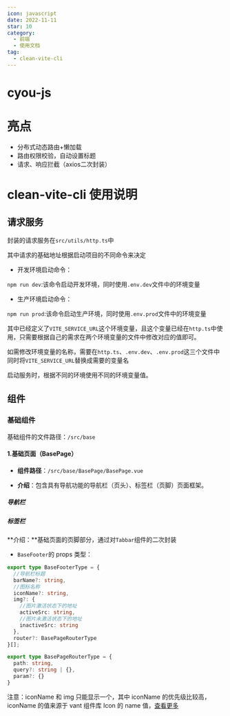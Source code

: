 ```yaml
---
icon: javascript
date: 2022-11-11
star: 10
category:
  - 前端
  - 使用文档
tag:
  - clean-vite-cli
---
```


# cyou-js

# 亮点

- 分布式动态路由+懒加载
- 路由权限校验，自动设置标题
- 请求、响应拦截（axios二次封装）

# clean-vite-cli 使用说明

## 请求服务

封装的请求服务在`src/utils/http.ts`中

其中请求的基础地址根据启动项目的不同命令来决定

- 开发环境启动命令：

`npm run dev`:该命令启动开发环境，同时使用`.env.dev`文件中的环境变量

- 生产环境启动命令：

`npm run prod`:该命令启动生产环境，同时使用`.env.prod`文件中的环境变量

其中已经定义了`VITE_SERVICE_URL`这个环境变量，且这个变量已经在`http.ts`中使用，只需要根据自己的需求在两个环境变量的文件中修改对应的值即可。

如需修改环境变量的名称，需要在`http.ts`、`.env.dev`、`.env.prod`这三个文件中同时将`VITE_SERVICE_URL`替换成需要的变量名

启动服务时，根据不同的环境使用不同的环境变量值。

## 组件

### 基础组件

基础组件的文件路径：`/src/base`

#### 1.基础页面（BasePage）

- **组件路径**：`/src/base/BasePage/BasePage.vue`

- **介绍**：包含具有导航功能的导航栏（页头）、标签栏（页脚）页面框架。

##### 导航栏

##### 标签栏

**介绍：**基础页面的页脚部分，通过对`Tabbar`组件的二次封装

- `BaseFooter`的 props 类型：

```ts
export type BaseFooterType = {
  //导航栏标题
  barName?: string,
  //图标名称
  iconName?: string,
  img?: {
    //图片激活状态下的地址
    activeSrc: string,
    //图片未激活状态下的地址
    inactiveSrc: string
  },
  router?: BasePageRouterType
}[];

export type BasePageRouterType = {
  path: string,
  query?: string | {},
  param?: {}
}
```

注意：iconName 和 img 只能显示一个，其中 iconName 的优先级比较高，iconName 的值来源于 vant 组件库 Icon 的 name 值，[查看更多](http://vant3.uihtm.com/#/zh-CN/icon)



